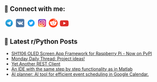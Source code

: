 ## 🔎 Connect with me:
[<img src="https://github.com/bullbesh/bullbesh/blob/main/images/Telegram.png" width="32" height="32" />](https://t.me/bullbesh)
[<img src="https://github.com/bullbesh/bullbesh/blob/main/images/VK.png" width="32" height="32" />](https://vk.com/bullbesh)
[<img src="https://github.com/bullbesh/bullbesh/blob/main/images/Twitter.png" width="32" height="32" />](https://twitter.com/bullbesh1)
[<img src="https://github.com/bullbesh/bullbesh/blob/main/images/Instagram.png" width="32" height="32" />](https://www.instagram.com/bullbesh)
[<img src="https://github.com/bullbesh/bullbesh/blob/main/images/Reddit.png" width="32" height="32" />](https://www.reddit.com/user/bullbesh)
[<img src="https://github.com/bullbesh/bullbesh/blob/main/images/YouTube.png" width="32" height="32" />](https://www.youtube.com/channel/UCtfjRs6uzgq5mfm8S06WTcg)

## 📕 Latest r/Python Posts
<!-- BLOG-POST-LIST:START -->
- [SH1106 OLED Screen App Framework for Raspberry Pi - Now on PyPI](https://www.reddit.com/r/Python/comments/1d1fdqb/sh1106_oled_screen_app_framework_for_raspberry_pi/)
- [Monday Daily Thread: Project ideas!](https://www.reddit.com/r/Python/comments/1d1eqao/monday_daily_thread_project_ideas/)
- [Yet Another REST Client](https://www.reddit.com/r/Python/comments/1d16s91/yet_another_rest_client/)
- [An IDE with the same step by step functionality as in Matlab](https://www.reddit.com/r/Python/comments/1d15leb/an_ide_with_the_same_step_by_step_functionality/)
- [AI planner: AI tool for efficient event scheduling in Google Calendar.](https://www.reddit.com/r/Python/comments/1d11nfg/ai_planner_ai_tool_for_efficient_event_scheduling/)
<!-- BLOG-POST-LIST:END -->
